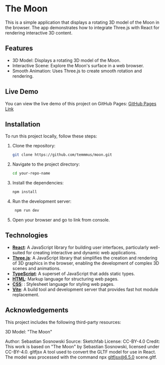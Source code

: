 # The Moon

This is a simple application that displays a rotating 3D model of the Moon in the browser. The app demonstrates how to integrate Three.js with React for rendering interactive 3D content.

## Features

- 3D Model: Displays a rotating 3D model of the Moon.
- Interactive Scene: Explore the Moon's surface in a web browser.
- Smooth Animation: Uses Three.js to create smooth rotation and rendering.

## Live Demo

You can view the live demo of this project on GitHub Pages: [GitHub Pages Link](https://temmmus.github.io/moon)

## Installation

To run this project locally, follow these steps:

1. Clone the repository:
   ```bash
   git clone https://github.com/temmmus/moon.git
   ```
2. Navigate to the project directory:
   ```bash
   cd your-repo-name
   ```
3. Install the dependencies:
   ```bash
   npm install
   ```
4. Run the development server:
   ```bash
    npm run dev
   ```
5. Open your browser and go to link from console.

## Technologies

- **[React](https://react.dev/)**: A JavaScript library for building user interfaces, particularly well-suited for creating interactive and dynamic web applications.
- **[Three.js](https://threejs.org/)**: A JavaScript library that simplifies the creation and rendering of 3D graphics in the browser, enabling the development of complex 3D scenes and animations.
- **[TypeScript](https://www.typescriptlang.org/)**: A superset of JavaScript that adds static types.
- **[HTML](https://developer.mozilla.org/en-US/docs/Web/HTML)**: Markup language for structuring web pages.
- **[CSS](https://www.w3.org/Style/CSS/)**: : Stylesheet language for styling web pages.
- **[Vite](https://vitejs.dev/)**: A build tool and development server that provides fast hot module replacement.

## Acknowledgements

This project includes the following third-party resources:

3D Model: "The Moon"

Author: Sebastian Sosnowski
Source: Sketchfab
License: CC-BY-4.0
Credit: This work is based on "The Moon" by Sebastian Sosnowski, licensed under CC-BY-4.0.
gltfjsx
A tool used to convert the GLTF model for use in React. The model was processed with the command npx gltfjsx@6.5.0 scene.gltf.
